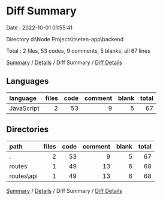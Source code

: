 # Diff Summary

Date : 2022-10-01 01:55:41

Directory d:\\Node Projects\\tseten-app\\backend

Total : 2 files,  53 codes, 9 comments, 5 blanks, all 67 lines

[Summary](results.md) / [Details](details.md) / Diff Summary / [Diff Details](diff-details.md)

## Languages
| language | files | code | comment | blank | total |
| :--- | ---: | ---: | ---: | ---: | ---: |
| JavaScript | 2 | 53 | 9 | 5 | 67 |

## Directories
| path | files | code | comment | blank | total |
| :--- | ---: | ---: | ---: | ---: | ---: |
| . | 2 | 53 | 9 | 5 | 67 |
| routes | 1 | 49 | 13 | 6 | 68 |
| routes\\api | 1 | 49 | 13 | 6 | 68 |

[Summary](results.md) / [Details](details.md) / Diff Summary / [Diff Details](diff-details.md)